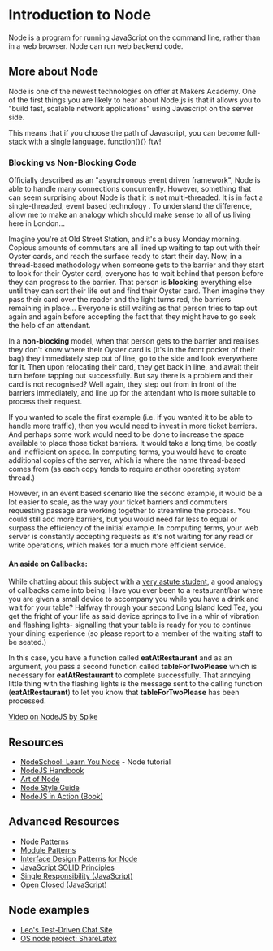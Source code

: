 # Introduction to Node

Node is a program for running JavaScript on the command line, rather than in a web browser.  Node can run web backend code.

## More about Node

Node is one of the newest technologies on offer at Makers Academy. One of the first things you are likely to hear about Node.js is that it allows you to "build fast, scalable network applications" using Javascript on the server side.

This means that if you choose the path of Javascript, you can become full-stack with a single language. function(){} ftw!

### Blocking vs Non-Blocking Code

Officially described as an "asynchronous event driven framework", Node is able to handle many connections concurrently. However, something that can seem surprising about Node is that it is not multi-threaded. It is in fact a single-threaded, event based technology . To understand the difference, allow me to make an analogy which should make sense to all of us living here in London...

Imagine you're at Old Street Station, and it's a busy Monday morning. Copious amounts of commuters are all lined up waiting to tap out with their Oyster cards, and reach the surface ready to start their day. Now, in a thread-based methodology when someone gets to the barrier and they start to look for their Oyster card, everyone has to wait behind that person before they can progress to the barrier. That person is __blocking__ everything else until they can sort their life out and find their Oyster card. Then imagine they pass their card over the reader and the light turns red, the barriers remaining in place... Everyone is still waiting as that person tries to tap out again and again before accepting the fact that they might have to go seek the help of an attendant.

In a __non-blocking__ model, when that person gets to the barrier and realises they don't know where their Oyster card is (it's in the front pocket of their bag) they immediately step out of line, go to the side and look everywhere for it. Then upon relocating their card, they get back in line, and await their turn before tapping out successfully. But say there is a problem and their card is not recognised? Well again, they step out from in front of the barriers immediately, and line up for the attendant who is more suitable to process their request.

If you wanted to scale the first example (i.e. if you wanted it to be able to handle more traffic), then you would need to invest in more ticket barriers. And perhaps some work would need to be done to increase the space available to place those ticket barriers. It would take a long time, be costly and inefficient on space. In computing terms, you would have to create additional copies of the server, which is where the name thread-based comes from (as each copy tends to require another operating system thread.)

However, in an event based scenario like the second example, it would be a lot easier to scale, as the way your ticket barriers and commuters requesting passage are working together to streamline the process. You could still add more barriers, but you would need far less to equal or surpass the efficiency of the initial example. In computing terms, your web server is constantly accepting requests as it's not waiting for any read or write operations, which makes for a much more efficient service.

#### An aside on Callbacks:

While chatting about this subject with a [very astute student](https://github.com/yvettecook), a good analogy of callbacks came into being: Have you ever been to a restaurant/bar where you are given a small device to accompany you while you have a drink and wait for your table? Halfway through your second Long Island Iced Tea, you get the fright of your life as said device springs to live in a whir of vibration and flashing lights- signalling that your table is ready for you to continue your dining experience (so please report to a member of the waiting staff to be seated.)

In this case, you have a function called __eatAtRestaurant__ and as an argument, you pass a second function called __tableForTwoPlease__ which is necessary for __eatAtRestaurant__ to complete successfully. That annoying little thing with the flashing lights is the message sent to the calling function (__eatAtRestaurant__) to let you know that __tableForTwoPlease__ has been processed.

[Video on NodeJS by Spike](https://vimeo.com/110240527)

Resources
---------

* [NodeSchool: Learn You Node](https://github.com/rvagg/learnyounode) - Node tutorial
* [NodeJS Handbook](https://github.com/FredKSchott/NodeJS-Handbook)
* [Art of Node](https://github.com/maxogden/art-of-node)
* [Node Style Guide](https://github.com/felixge/node-style-guide)
* [NodeJS in Action (Book)](http://www.manning.com/cantelon/)

Advanced Resources
----------
* [Node Patterns](https://github.com/nodebits/distilled-patterns)
* [Module Patterns](http://darrenderidder.github.io/talks/ModulePatterns/#/)
* [Interface Design Patterns for Node](http://bites.goodeggs.com/posts/export-this/)
* [JavaScript SOLID Principles](https://www.youtube.com/watch?v=TAVn7s-kO9o)
* [Single Responsibility (JavaScript)](http://freshbrewedcode.com/derekgreer/2011/12/08/solid-javascript-single-responsibility-principle/)
* [Open Closed (JavaScript)](http://aspiringcraftsman.com/2011/12/19/solid-javascript-the-openclosed-principle/)

Node examples
---------
* [Leo's Test-Driven Chat Site](https://github.com/pitchinvasion/node-mocha)
* [OS node project: ShareLatex](https://github.com/sharelatex/web-sharelatex)


